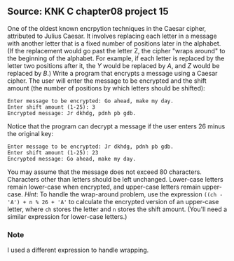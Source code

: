 ## Source: KNK C chapter08 project 15

One of the oldest known encrpytion techniques in the Caesar cipher, attributed
to Julius Caesar. It involves replacing each letter in a message with another
letter that is a fixed number of positions later in the alphabet. (If the
replacement would go past the letter Z, the cipher "wraps around" to the
beginning of the alphabet. For example, if each letter is replaced by the letter
two positions after it, the *Y* would be replaced by *A*, and *Z* would be
replaced by *B*.) Write a program that encrypts a message using a Caesar cipher.
The user will enter the message to be encrypted and the shift amount (the number
of positions by which letters should be shifted):

```
Enter message to be encrypted: Go ahead, make my day.
Enter shift amount (1-25): 3
Encrypted message: Jr dkhdg, pdnh pb gdb.
```

Notice that the program can decrypt a message if the user enters 26 minus the
original key:

```
Enter message to be encrypted: Jr dkhdg, pdnh pb gdb.
Enter shift amount (1-25): 23
Encrypted message: Go ahead, make my day.
```

You may assume that the message does not exceed 80 characters. Characters other
than letters should be left unchanged. Lower-case letters remain lower-case when
encrypted, and upper-case letters remain upper-case. *Hint*: To handle the
wrap-around problem, use the expression `((ch - 'A') + n % 26 + 'A'` to
calculate the encrypted version of an upper-case letter, where `ch` stores the
letter and `n` stores the shift amount. (You'll need a similar expression for
lower-case letters.)

### Note
I used a different expression to handle wrapping.

